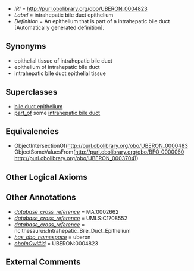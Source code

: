  * *IRI* = http://purl.obolibrary.org/obo/UBERON_0004823
 * *Label* = intrahepatic bile duct epithelium
 * *Definition* = An epithelium that is part of a intrahepatic bile duct [Automatically generated definition].

## Synonyms

 * epithelial tissue of intrahepatic bile duct
 * epithelium of intrahepatic bile duct
 * intrahepatic bile duct epithelial tissue

## Superclasses

 * [bile duct epithelium](../../UBERON/20/UBERON_0004820.md)
 * [part_of](../../BFO/50/BFO_0000050.md) some [intrahepatic bile duct](../../UBERON/04/UBERON_0003704.md)

## Equivalencies

 * ObjectIntersectionOf(<http://purl.obolibrary.org/obo/UBERON_0000483> ObjectSomeValuesFrom(<http://purl.obolibrary.org/obo/BFO_0000050> <http://purl.obolibrary.org/obo/UBERON_0003704>))

## Other Logical Axioms


## Other Annotations

 * *[database_cross_reference](../../ef/oboInOwl#hasDbXref.md)* = MA:0002662
 * *[database_cross_reference](../../ef/oboInOwl#hasDbXref.md)* = UMLS:C1708552
 * *[database_cross_reference](../../ef/oboInOwl#hasDbXref.md)* = ncithesaurus:Intrahepatic_Bile_Duct_Epithelium
 * *[has_obo_namespace](../../ce/oboInOwl#hasOBONamespace.md)* = uberon
 * *[oboInOwl#id](../../id/oboInOwl#id.md)* = UBERON:0004823

## External Comments

